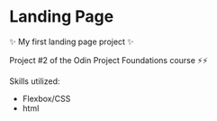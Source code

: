<h1>Landing Page</h1>

✨ My first landing page project ✨ 

Project #2 of the Odin Project Foundations course ⚡⚡

Skills utilized: 
 - Flexbox/CSS
 - html 
